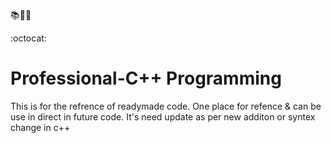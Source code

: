 :books::notebook_with_decorative_cover::pencil:

:octocat:

# Professional-C++ Programming
This is for the refrence of readymade code.
One place for refence & can be use in direct in future code.
It's need update as per new additon or syntex change in  c++
